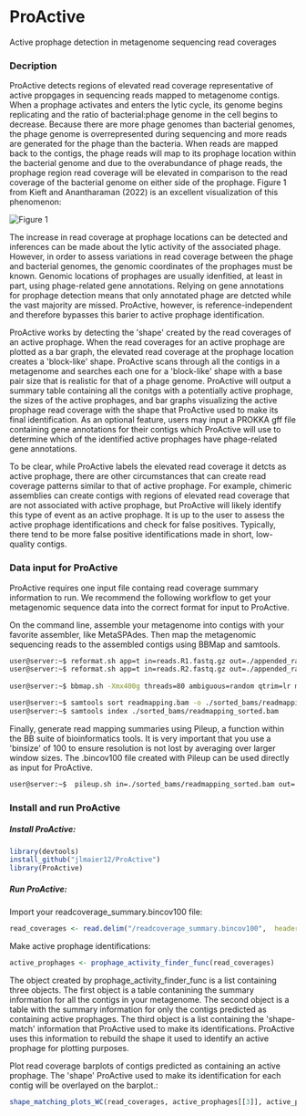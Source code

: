# ProActive
Active prophage detection in metagenome sequencing read coverages

### Decription
ProActive detects regions of elevated read coverage representative of active propgages in sequencing reads mapped to metagenome contigs. When a prophage activates and enters the lytic cycle, its genome begins replicating and the ratio of bacterial:phage genome in the cell begins to decrease. Because there are more phage genomes than bacterial genomes, the phage genome is overrepresented during sequencing and more reads are generated for the phage than the bacteria. When reads are mapped back to the contigs, the phage reads will map to its prophage location within the bacterial genome and due to the overabundance of phage reads, the prophage region read coverage will be elevated in comparison to the read coverage of the bacterial genome on either side of the prophage. Figure 1 from Kieft and Anantharaman (2022) is an excellent visualization of this phenomenon:

![Figure 1](https://github.com/jlmaier12/ProActive/assets/45083046/aa069542-91ce-4f6e-9bb9-25199d4ced6e)

The increase in read coverage at prophage locations can be detected and inferences can be made about the lytic activity of the associated phage. However, in order to assess variations in read coverage between the phage and bacterial genomes, the genomic coordinates of the prophages must be known. Genomic locations of prophages are usually idenfitied, at least in part, using phage-related gene annotations. Relying on gene annotations for prophage detection means that only annotated phage are detcted while the vast majority are missed. ProActive, however, is reference-independent and therefore bypasses this barier to active prophage identification.

ProActive works by detecting the 'shape' created by the read coverages of an active prophage. When the read coverages for an active prophage are plotted as a bar graph, the elevated read coverage at the prophage location creates a 'block-like' shape. ProActive scans through all the contigs in a metagenome and searches each one for a 'block-like' shape with a base pair size that is realistic for that of a phage genome. ProActive will output a summary table containing all the conitgs with a potentially active prophage, the sizes of the active prophages, and bar graphs visualizing the active prophage read coverage with the shape that ProActive used to make its final identification. As an optional feature, users may input a PROKKA gff file containing gene annotations for their contigs which ProActive will use to determine which of the identified active prophages have phage-related gene annotations. 

To be clear, while ProActive labels the elevated read coverage it detcts as active prophage, there are other circumstances that can create read coverage patterns similar to that of active prophage. For example, chimeric assemblies can create contigs with regions of elevated read coverage that are not associated with active prophage, but ProActive will likely identify this type of event as an active prophage. It is up to the user to assess the active prophage identifications and check for false positives. Typically, there tend to be more false positive identifications made in short, low-quality contigs. 


### Data input for ProActive
ProActive requires one input file containg read coverage summary information to run. We recommend the following workflow to get your metagenomic sequence data into the correct format for input to ProActive. 

On the command line, assemble your metagenome into contigs with your favorite assembler, like MetaSPAdes. Then map the metagenomic sequencing reads to the assembled contigs using BBMap and samtools. 

```bash
user@server:~$ reformat.sh app=t in=reads.R1.fastq.gz out=./appended_rawreads_for_mapping/allreads.fastq.gz
user@server:~$ reformat.sh app=t in=reads.R2.fastq.gz out=./appended_rawreads_for_mapping/allreads.fastq.gz
 
user@server:~$ bbmap.sh -Xmx400g threads=80 ambiguous=random qtrim=lr minid=0.97 nodisk=t ref=./assemblies/WT1_meta.fasta in1=./appended_rawreads_for_mapping/allreads.fastq.gz outm=./read_mapping/readmapping.bam 

user@server:~$ samtools sort readmapping.bam -o ./sorted_bams/readmapping_sorted.bam
user@server:~$ samtools index ./sorted_bams/readmapping_sorted.bam
```

Finally, generate read mapping summaries using Pileup, a function within the BB suite of bioinformatics tools. It is very important that you use a 'binsize' of 100 to ensure resolution is not lost by averaging over larger window sizes. The .bincov100 file created with Pileup can be used directly as input for ProActive.

```bash
user@server:~$  pileup.sh in=./sorted_bams/readmapping_sorted.bam out=./coverage_stats/readcoverage_summary.pileupcovstats bincov=./coverage_stats/readcoverage_summary.bincov100 binsize=100 stdev=t
```

### Install and run ProActive

##### Install ProActive:

```R
library(devtools)
install_github("jlmaier12/ProActive")
library(ProActive)
```

##### Run ProActive:

Import your readcoverage_summary.bincov100 file:
```R
read_coverages <- read.delim("/readcoverage_summary.bincov100",  header=FALSE, comment.char="#")
```

Make active prophage identifications:
```R
active_prophages <- prophage_activity_finder_func(read_coverages) 
```
The object created by prophage_activity_finder_func is a list containing three objects. The first object is a table contanining the summary information for all the contigs in your metagenome. The second object is a table with the summary information for only the contigs predicted as containing active prophages. The third object is a list containing the 'shape-match' information that ProActive used to make its identifications. ProActive uses this information to rebuild the shape it used to identify an active prophage for plotting purposes. 

Plot read coverage barplots of contigs predicted as containing an active prophage. The 'shape' ProActive used to make its identification for each contig will be overlayed on the barplot.:
```R
shape_matching_plots_WC(read_coverages, active_prophages[[3]], active_prophages[[1]]) 
```
